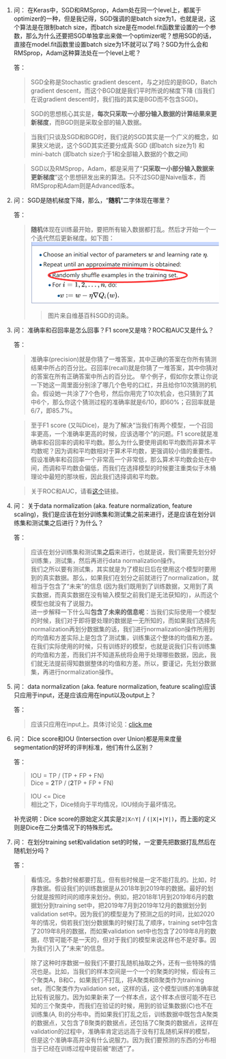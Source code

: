 1. 问：
   在Keras中，SGD和RMSprop，Adam处在同一个level上，都属于optimizer的一种，但是我记得，SGD强调的是batch size为1，也就是说，这个算法是在限制batch size，而batch size是在model.fit函数里设置的一个参数，那么为什么还要把SGD单独拿出来做一个optimizer呢？想用SGD的话，直接在model.fit函数里设置batch size为1不就可以了吗？SGD为什么会和RMSprop，Adam这种算法处在一个level上呢？

   答：
   > SGD全称是Stochastic gradient descent，与之对应的是BGD，Batch gradient descent，而这个BGD就是我们平时所说的梯度下降 (当我们在说gradient descent时，我们指的其实是BGD而不包含SGD)。

   > SGD的思想核心其实是，**每次只采取一小部分输入数据的计算结果来更新梯度**，而BGD则是采取全部的输入数据。

   > 当我们只谈及SGD和BGD时，我们说的SGD其实是一个广义的概念，如果狭义地说，这个SGD其实还要分成真·SGD (即batch size为1) 和 mini-batch (即batch size介于1和全部输入数据的个数之间)

   > SGD以及RMSprop，Adam，都是采用了“**只采取一小部分输入数据来更新梯度**”这个思想研发出来的算法。只不过SGD是Naive版本，而RMSprop和Adam则是Advanced版本。

2. 问：
   SGD是随机梯度下降，那么，“**随机**”二字体现在哪里？

   答：
   > **随机**体现在训练最开始，要把所有输入数据都打乱。然后才开始一个一个迭代然后更新梯度。如下图：
   ![](/Miscellaneous/SGD.png)
   >>图片来自维基百科SGD的词条。

3. 问：
   准确率和召回率是怎么回事？F1 score又是啥？ROC和AUC又是什么？

   答：
   > 准确率(precision)就是你猜了一堆答案，其中正确的答案在你所有猜测结果中所占的百分比。召回率(recall)就是你猜了一堆答案，其中你猜对的答案在所有正确答案中所占的百分比。
   > 举个例子，假如你女票让你说一下她这一周里面分别涂了哪几个色号的口红，并且给你10次猜测的机会。假设她一共涂了7个色号，然后你用完了10次机会，也只猜到了其中6个，那么你这个猜测过程的准确率就是6/10，即60%；召回率就是6/7，即85.7%。

   > 至于F1 score (又叫Dice)，是为了解决“当我们有两个模型，一个召回率更高，一个准确率更高的时候，应该选哪个”的问题。F1 score就是准确率和召回率的调和平均数。那么为什么要使用调和平均数而非算术平均数呢？因为调和平均数相对于算术平均数，更强调较小值的重要性。假设准确率和召回率一个非常高一个非常低，那么算术平均数会处在中间，而调和平均数会偏低，而我们在选择模型的时候要注重类似于木桶理论中最短的那块板，因此我们选择调和平均数。

   > 关于ROC和AUC，请看[这个](https://www.zhihu.com/question/39840928/answer/241440370)链接。

4. 问：
   关于data normalization (aka. feature normalization, feature scaling)，我们是应该在划分训练集和测试集之前来进行，还是应该在划分训练集和测试集之后进行？为什么？

   答：
   > 应该在划分训练集和测试集**之后**来进行，也就是说，我们需要先划分好训练集，测试集，然后再进行data normalization操作。  
   > 我们之所以要有测试集，其实就是为了模拟日后在使用这个模型时要用到的真实数据。那么，如果我们在划分之前就进行了normalization，就相当于包含了“未来”的信息 (因为我们既用到了训练数据，又用到了真实数据，而真实数据在没有输入模型之前我们是无法获知的)，从而这个模型也就没有了说服力。  
   > 进一步解释一下什么叫**包含了未来的信息呢**：当我们实际使用一个模型的时候，我们对于即将要处理的数据是一无所知的，而如果我们选择先normalization再划分数据集的话，我们进行normalization操作所用到的均值和方差实际上是包含了测试集，训练集这个整体的均值和方差。在我们实际使用的时候，只有训练好的模型，也就是说我们只有训练集的均值和方差，而我们并不知道系统将会用于处理哪些数据，因此，我们就无法提前得知数据整体的均值和方差。所以，要谨记，先划分数据集，再进行normalization操作。

5. 问：
   data normalization (aka. feature normalization, feature scaling)应该只应用于input，还是应该应用在input以及output上？

   答：
   > 应该只应用在input上。具体讨论见：[click me](https://stats.stackexchange.com/questions/111467/is-it-necessary-to-scale-the-target-value-in-addition-to-scaling-features-for-re)

6. 问：
   Dice score和IOU (Intersection over Union)都是用来度量segmentation的好坏的评判标准，他们有什么区别？

   答：
   > IOU = TP / (TP + FP + FN)  
   Dice = **2**TP / (**2**TP + FP + FN)  

   > IOU <= Dice  
   相比之下，Dice倾向于平均情况，IOU倾向于最坏情况。

    补充说明：Dice score的原始定义其实是`2|X`&#8745;`Y|` / `(|X|+|Y|)`，而上面的定义则是Dice在二分类情况下的特殊形式。

7. 问：
   在划分training set和validation set的时候，一定要先把数据打乱然后在随机划分吗？

   答：
   > 看情况。多数时候都要打乱，但有些时候是一定不能打乱的。比如，时序数据。假设我们的训练数据是从2018年到2019年的数据。最好的划分就是按照时间的顺序来划分。例如，把2018年1月到2019年6月的数据划分到training set中，把2019年7月到2019年12月的数据划分到validation set中。因为我们的模型是为了预测之后的时间，比如2020年的情况，倘若我们划分数据集的时候打乱了顺序，training set中包含了2019年8月的数据，而如果validation set中也包含了2019年8月的数据，尽管可能不是一天的，但对于我们的模型来说这样也不是好事。因为我们引入了“未来”的信息。

   > 除了这种时序数据一般我们不要打乱随机抽取之外，还有一些特殊的情况也是。比如，当我们的样本空间是一个一个的聚类的时候，假设有三个聚类A，B和C，如果我们不打乱，将A聚类和B聚类作为training set，而C聚类作为validation set，这样的话，这个模型训练的准确率就比较有说服力。因为如果新来了一个样本点，这个样本点很可能不在已知的三个聚类中，而我们在验证的时候，用到的验证集数据(C)也不在训练集(A, B)的分布中。而如果我们打乱之后，训练数据中既包含A聚类的数据点，又包含了B聚类的数据点，还包括了C聚类的数据点，这样在validation的过程中，准确率肯定远远高于没有打乱随机采样的模型，但是这个准确率高并没有什么说服力。因为我们要预测的东西的分布相当于已经在训练过程中提前被“剧透”了。
